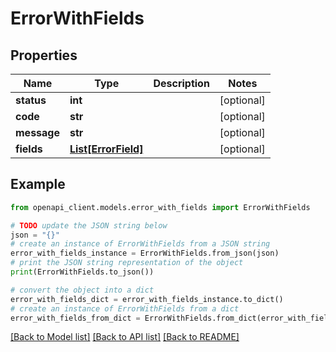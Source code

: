 # ErrorWithFields


## Properties

Name | Type | Description | Notes
------------ | ------------- | ------------- | -------------
**status** | **int** |  | [optional] 
**code** | **str** |  | [optional] 
**message** | **str** |  | [optional] 
**fields** | [**List[ErrorField]**](ErrorField.md) |  | [optional] 

## Example

```python
from openapi_client.models.error_with_fields import ErrorWithFields

# TODO update the JSON string below
json = "{}"
# create an instance of ErrorWithFields from a JSON string
error_with_fields_instance = ErrorWithFields.from_json(json)
# print the JSON string representation of the object
print(ErrorWithFields.to_json())

# convert the object into a dict
error_with_fields_dict = error_with_fields_instance.to_dict()
# create an instance of ErrorWithFields from a dict
error_with_fields_from_dict = ErrorWithFields.from_dict(error_with_fields_dict)
```
[[Back to Model list]](../README.md#documentation-for-models) [[Back to API list]](../README.md#documentation-for-api-endpoints) [[Back to README]](../README.md)


